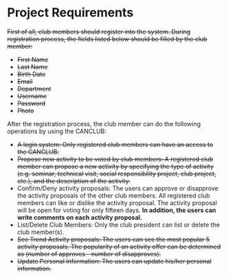 # Project Requirements

~~First of all, club members should register into the system. During registration process, the fields listed below should be filled by the club member:~~
- ~~First Name~~
- ~~Last Name~~
- ~~Birth Date~~
- ~~Email~~
- ~~Department~~
- ~~Username~~
- ~~Password~~
- ~~Photo~~

After the registration process, the club member can do the following operations by using the CANCLUB:
* ~~A login system: Only registered club members can have an access to the CANCLUB.~~
* ~~Propose new activity to be voted by club members: A registered club member can propose a new activity by specifying the type of activity (e.g. seminar, technical visit, social responsibility project, club project, etc.), and the description of the activity.~~
* Confirm/Deny activity proposals: The users can approve or disapprove the activity proposals of the other club members. All registered club members can like or dislike the activity proposal. The activity proposal will be open for voting for only fifteen days. **In addition, the users can write comments on each activity proposal.**
* List/Delete Club Members: Only the club president can list or delete the club member(s).
* ~~See Trend Activity proposals: The users can see the most popular 5 activity proposals. The popularity of an activity offer can be determined as (number of approves - number of disapproves).~~
* ~~Update Personal Information: The users can update his/her personal information.~~